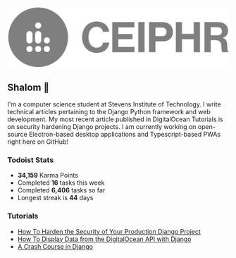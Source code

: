 
<h3 align="center">
  <a href="https://www.ceiphr.com/">
    <img width="500px" alt="Profile Logo" src="readme-banner.png">
  </a>
</h3>

## Shalom 👋<!--<a href="https://youtu.be/phIWJsqk7_o"> <img height="24px" src="wave.gif" /> </a>-->

I'm a computer science student at Stevens Institute of Technology. I write technical articles pertaining to the Django Python framework and web development. My most recent article published in DigitalOcean Tutorials is on security hardening Django projects. I am currently working on open-source Electron-based desktop applications and Typescript-based PWAs right here on GitHub!

<!--<a href="https://github.com/ceiphr?tab=repositories&type=source">
  <img alt="Language Stats" src="https://github-readme-stats.vercel.app/api/top-langs/?username=ceiphr&count_private=true&hide=html&layout=compact&theme=dark&hide_border=true&hide_title=true&bg_color=0d1117">
</a>-->

### Todoist Stats
<!-- TODO-IST:START -->
-  **34,159** Karma Points           
-  Completed **16** tasks this week           
-  Completed **6,406** tasks so far           
-  Longest streak is **44** days
<!-- TODO-IST:END -->

### Tutorials
<!-- BLOG-POST-LIST:START -->
- [How To Harden the Security of Your Production Django Project](https://www.digitalocean.com/community/tutorials/how-to-harden-your-production-django-project)
- [How To Display Data from the DigitalOcean API with Django](https://www.digitalocean.com/community/tutorials/how-to-display-data-from-the-digitalocean-api-with-django)
- [A Crash Course in Django](https://www.ceiphr.com/a-crash-course-in-django/)
<!-- BLOG-POST-LIST:END -->
